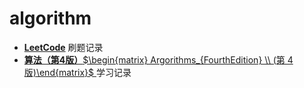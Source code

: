 

# algorithm

- **[LeetCode](https://leetcode-cn.com/)** 刷题记录
- [**算法（第4版）**$\begin{matrix} Argorithms_{FourthEdition} \\ (第 4 版)\end{matrix}$ ](https://algs4.cs.princeton.edu/11model/)   学习记录

